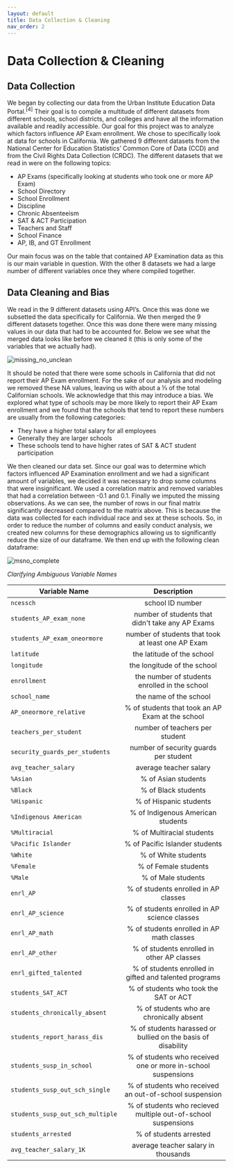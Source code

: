 ```yaml
---
layout: default
title: Data Collection & Cleaning
nav_order: 2
---
```


# Data Collection & Cleaning 

## Data Collection 

We began by collecting our data from the Urban Institute Education Data Portal.<sup>[4]</sup>  Their goal is to compile a multitude of different datasets from different schools, school districts, and colleges and have all the information available and readily accessible. Our goal for this project was to analyze which factors influence AP Exam enrollment. We chose to specifically look at data for schools in California. We gathered 9 different datasets from the National Center for Education Statistics’ Common Core of Data (CCD) and from the Civil Rights Data Collection (CRDC). The different datasets that we read in were on the following topics:

- AP Exams  (specifically looking at students who took one or more AP Exam) 
- School Directory
- School Enrollment  
- Discipline 
- Chronic Absenteeism  
- SAT & ACT Participation 
- Teachers and Staff
- School Finance 
- AP, IB, and GT Enrollment 

Our main focus was on the table that contained AP Examination data as this is our main variable in question. With the other 8 datasets we had a large number of different variables once they where compiled together. 

## Data Cleaning and Bias 

We read in the 9 different datasets using API’s. Once this was done we subsetted the data specifically for California. We then merged the 9 different datasets together. Once this was done there were many missing values in our data that had to be accounted for. Below we see what the merged data looks like before we cleaned it (this is only some of the variables that we actually had). 

![missing_no_unclean](../../assets/images/missing_no_unclean.png) 

It should be noted that there were some schools in California that did not report their AP Exam enrollment. For the sake of our analysis and modeling we removed these NA values, leaving us with about a ⅓ of the total Californian schools. We acknowledge that this may introduce a bias. We explored what type of schools may be more likely to report their AP Exam enrollment and we found that the schools that tend to report these numbers are usually from the following categories: 

- They have a higher total salary for all employees 
- Generally they are larger schools 
- These schools tend to have higher rates of SAT & ACT student participation 


We then cleaned our data set. Since our goal was to determine which factors influenced AP Examination enrollment and we had a significant amount of variables, we decided it was necessary to drop some columns that were insignificant. We used a correlation matrix and removed variables that had a correlation between -0.1 and 0.1. Finally we imputed the missing observations. As we can see, the number of rows in our final matrix significantly decreased compared to the matrix above. This is because the data was collected for each individual race and sex at these schools. So, in order to reduce the number of columns and easily conduct analysis, we created new columns for these demographics allowing us to significantly reduce the size of our dataframe. We then end up with the following clean dataframe:  

![msno_complete](../../assets/images/msno_complete.png) 

*Clarifying Ambiguous Variable Names*

| Variable Name        | Description   | 
| ------------- |:-------------:| 
| `ncessch`      | school ID number | 
| `students_AP_exam_none`      | number of students that didn't take any AP Exams     |   
| `students_AP_exam_oneormore` | number of students that took at least one AP Exam     | 
|`latitude` | the latitude of the school|
|`longitude`| the longitude of the school | 
| `enrollment` | the number of students enrolled in the school |
|`school_name` | the name of the school |
|`AP_oneormore_relative`      | % of students that took an AP Exam at the school |
|`teachers_per_student` | number of teachers per student | 
|`security_guards_per_students` | number of security guards per student | 
|`avg_teacher_salary` | average teacher salary |
| `%Asian` | % of Asian students|
|`%Black` | % of Black students|
|`%Hispanic` | % of Hispanic students|
|`%Indigenous American`| % of Indigenous American students|
|`%Multiracial` | % of Multiracial students|
|`%Pacific Islander` | % of Pacific Islander students| 
|`%White` | % of White students |
|`%Female`| % of Female students|
|`%Male`| % of Male students|
|`enrl_AP` | % of students enrolled in AP classes |
|`enrl_AP_science` | % of students enrolled in AP science classes |
|`enrl_AP_math` | % of students enrolled in AP math classes |
|`enrl_AP_other` | % of students enrolled in other AP classes |
|`enrl_gifted_talented` | % of students enrolled in gifted and talented programs |
|`students_SAT_ACT` | % of students who took the SAT or ACT |
|`students_chronically_absent` | % of students who are chronically absent |
|`students_report_harass_dis` | % of students harassed or bullied on the basis of disability|
|`students_susp_in_school`| % of students who received one or more in-school suspensions|
|`students_susp_out_sch_single` | % of students who received an out-of-school suspension|
|`students_susp_out_sch_multiple` | % of students who recieved multiple out-of-school suspensions|
|`students_arrested` | % of students arrested |
|`avg_teacher_salary_1K` | average teacher salary in thousands| 




